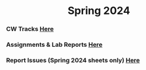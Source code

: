 <h1 align="center">Spring 2024</h1>

### CW Tracks [Here](https://docs.google.com/spreadsheets/d/12Kw9imT1-J3NTpKxsTg-shc7Ucg-9hiAvJL9U8VFTUU/)
### Assignments & Lab Reports [Here](https://docs.google.com/spreadsheets/d/1-B64O4xFkbgR51sn_uFJxvec4xqzEsWW46DxBK9KkE4/)
### Report Issues (Spring 2024 sheets only) [Here](https://forms.gle/pQ8eDi9h7f682D7VA)